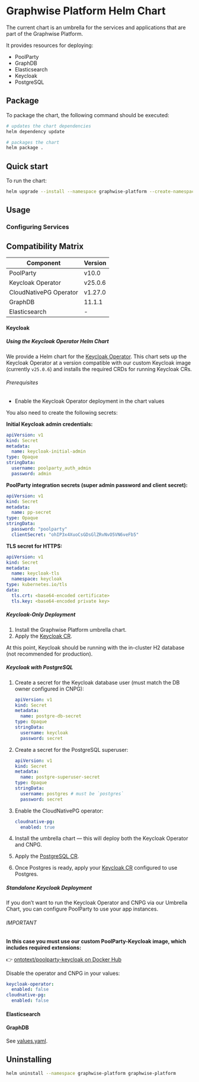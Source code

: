 # Graphwise Platform Helm Chart

The current chart is an umbrella for the services and applications that are part of the Graphwise Platform.

It provides resources for deploying:

- PoolParty
- GraphDB
- Elasticsearch
- Keycloak
- PostgreSQL

## Package

To package the chart, the following command should be executed:

```bash
# updates the chart dependencies
helm dependency update

# packages the chart
helm package .
```

## Quick start

To run the chart:

```bash
helm upgrade --install --namespace graphwise-platform --create-namespace graphwise-platform .
```

## Usage

### Configuring Services

## Compatibility Matrix

| Component              | Version |
|------------------------|---------|
| PoolParty              | v10.0   |
| Keycloak Operator      | v25.0.6 |
| CloudNativePG Operator | v1.27.0 |
| GraphDB                | 11.1.1  |
| Elasticsearch          | -       |

#### Keycloak

##### Using the Keycloak Operator Helm Chart

We provide a Helm chart for the [Keycloak Operator](https://www.keycloak.org/guides#operator).
This chart sets up the Keycloak Operator at a version compatible with our custom Keycloak image (currently `v25.0.6`) and installs the required CRDs for running Keycloak CRs.

###### Prerequisites

- Enable the Keycloak Operator deployment in the chart values

You also need to create the following secrets:

**Initial Keycloak admin credentials:**
```yaml
apiVersion: v1
kind: Secret
metadata:
  name: keycloak-initial-admin
type: Opaque
stringData:
  username: poolparty_auth_admin
  password: admin
```

**PoolParty integration secrets (super admin password and client secret):**
```yaml
apiVersion: v1
kind: Secret
metadata:
  name: pp-secret
type: Opaque
stringData:
  password: "poolparty"
  clientSecret: "ohIP3x4XuoCsGDsGlZRvNvO5VN6veFb5"
```

**TLS secret for HTTPS:**
```yaml
apiVersion: v1
kind: Secret
metadata:
  name: keycloak-tls
  namespace: keycloak
type: kubernetes.io/tls
data:
  tls.crt: <base64-encoded certificate>
  tls.key: <base64-encoded private key>
```

##### Keycloak-Only Deployment

1. Install the Graphwise Platform umbrella chart.
2. Apply the [Keycloak CR](examples/keycloak.yaml).

At this point, Keycloak should be running with the in-cluster H2 database (not recommended for production).

##### Keycloak with PostgreSQL

1. Create a secret for the Keycloak database user (must match the DB owner configured in CNPG):
   ```yaml
   apiVersion: v1
   kind: Secret
   metadata:
     name: postgre-db-secret
   type: Opaque
   stringData:
     username: keycloak
     password: secret
   ```

2. Create a secret for the PostgreSQL superuser:
   ```yaml
   apiVersion: v1
   kind: Secret
   metadata:
     name: postgre-superuser-secret
   type: Opaque
   stringData:
     username: postgres # must be `postgres`
     password: secret
   ```

3. Enable the CloudNativePG operator:
   ```yaml
   cloudnative-pg:
     enabled: true
   ```

4. Install the umbrella chart — this will deploy both the Keycloak Operator and CNPG.
5. Apply the [PostgreSQL CR](examples/postgre.yaml).
6. Once Postgres is ready, apply your [Keycloak CR](examples/keycloakWithPostgre.yaml) configured to use Postgres.

##### Standalone Keycloak Deployment

If you don’t want to run the Keycloak Operator and CNPG via our Umbrella Chart, you can configure PoolParty to use
your app instances.

###### IMPORTANT
**In this case you must use our custom PoolParty-Keycloak image, which includes required extensions:**

👉 [ontotext/poolparty-keycloak on Docker Hub](https://hub.docker.com/r/ontotext/poolparty-keycloak)

Disable the operator and CNPG in your values:

```yaml
keycloak-operator:
  enabled: false
cloudnative-pg:
  enabled: false
```

#### Elasticsearch

#### GraphDB

See [values.yaml](values.yaml).

## Uninstalling

```bash
helm uninstall --namespace graphwise-platform graphwise-platform
```
